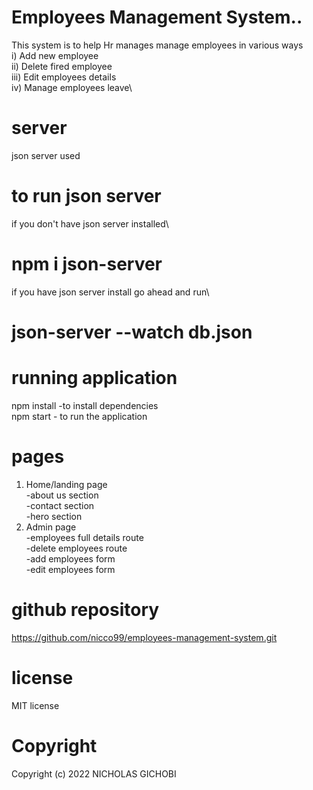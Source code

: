 # Employees Management System..

This system is to help Hr manages manage employees in various ways\
i) Add new employee\
ii) Delete fired employee\
iii) Edit employees details\
iv) Manage employees leave\


# server
 json server used
   # **to run json server**
if you don't have json server installed\ 
  # **npm i json-server**
if you have json server install go ahead and run\
# **json-server --watch db.json**

# running application
npm install -to install dependencies\
npm start - to run the application

# pages
1. Home/landing page\
   -about us section\
   -contact section\
   -hero section
2. Admin page\
   -employees full details route \
   -delete employees route\
   -add employees form\
   -edit employees form

# github repository

https://github.com/nicco99/employees-management-system.git

# license
MIT license

# Copyright
Copyright (c) 2022 NICHOLAS GICHOBI